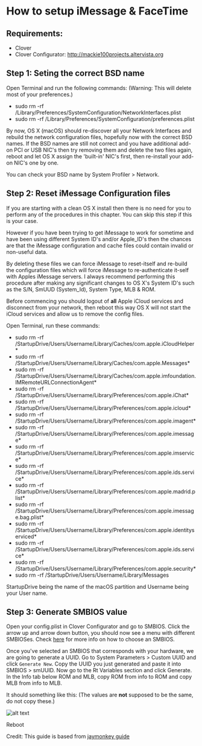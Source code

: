 # How to setup iMessage & FaceTime

## Requirements:

- Clover
- Clover Configurator: <http://mackie100projects.altervista.org>

## Step 1: Seting the correct BSD name

Open Terminal and run the following commands: (Warning: This will delete most of your preferences.)

- sudo rm -rf /Library/Preferences/SystemConfiguration/NetworkInterfaces.plist
- sudo rm -rf /Library/Preferences/SystemConfiguration/preferences.plist

By now, OS X (macOS) should re-discover all your Network Interfaces and rebuild the network configuration files, hopefully now with the correct BSD names. If the BSD names are still not correct and you have additional add-on PCI or USB NIC's then try removing them and delete the two files again, reboot and let OS X assign the 'built-in' NIC's first, then re-install your add-on NIC's one by one.

You can check your BSD name by System Profiler > Network.

## Step 2: Reset iMessage Configuration files

If you are starting with a clean OS X install then there is no need for you to perform any of the procedures in this chapter. You can skip this step if this is your case.

However if you have been trying to get iMessage to work for sometime and have been using different System ID's and/or Apple_ID's then the chances are that the iMessage configuration and cache files could contain invalid or non-useful data.

By deleting these files we can force iMessage to reset-itself and re-build the configuration files which will force iMessage to re-authenticate it-self with Apples iMessage servers. I always recommend performing this procedure after making any significant changes to OS X's System ID's such as the S/N, SmUUD (System_Id), System Type, MLB & ROM.

Before commencing you should logout of **all** Apple iCloud services and disconnect from your network, then reboot this way OS X will not start the iCloud services and allow us to remove the config files.

Open Terminal, run these commands:

- sudo rm -rf /StartupDrive/Users/Username/Library/Caches/com.apple.iCloudHelper*
- sudo rm -rf /StartupDrive/Users/Username/Library/Caches/com.apple.Messages*
- sudo rm -rf /StartupDrive/Users/Username/Library/Caches/com.apple.imfoundation.IMRemoteURLConnectionAgent*
- sudo rm -rf /StartupDrive/Users/Username/Library/Preferences/com.apple.iChat*
- sudo rm -rf /StartupDrive/Users/Username/Library/Preferences/com.apple.icloud*
- sudo rm -rf /StartupDrive/Users/Username/Library/Preferences/com.apple.imagent*
- sudo rm -rf /StartupDrive/Users/Username/Library/Preferences/com.apple.imessage*
- sudo rm -rf /StartupDrive/Users/Username/Library/Preferences/com.apple.imservice*
- sudo rm -rf /StartupDrive/Users/Username/Library/Preferences/com.apple.ids.service*
- sudo rm -rf /StartupDrive/Users/Username/Library/Preferences/com.apple.madrid.plist*
- sudo rm -rf /StartupDrive/Users/Username/Library/Preferences/com.apple.imessage.bag.plist*
- sudo rm -rf /StartupDrive/Users/Username/Library/Preferences/com.apple.identityserviced*
- sudo rm -rf /StartupDrive/Users/Username/Library/Preferences/com.apple.ids.service*
- sudo rm -rf /StartupDrive/Users/Username/Library/Preferences/com.apple.security*
- sudo rm -rf /StartupDrive/Users/Username/Library/Messages

StartupDrive being the name of the macOS partition and Username being your User name.

## Step 3: Generate SMBIOS value

Open your config.plist in Clover Configurator and go to SMBIOS. Click the arrow up and arrow down button, you should now see a menu with different SMBIOSes. Check [here]() for more info on how to choose an SMBIOS.

Once you've selected an SMBIOS that corresponds with your hardware, we are going to generate a UUID. Go to System Parameters > Custom UUID and click `Generate New`. Copy the UUID you just generated and paste it into SMBIOS > smUUID. Now go to the Rt Variables section and click Generate. In the Info tab below ROM and MLB, copy ROM from info to ROM and copy MLB from info to MLB.

It should something like this: (The values are **not** supposed to be the same, do not copy these.)

![alt text](../master/Pictures/ROM&MLB.png)

Reboot

Credit: This guide is based from [jaymonkey guide](https://www.tonymacx86.com/threads/how-to-fix-imessage.110471/)
